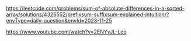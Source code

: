 https://leetcode.com/problems/sum-of-absolute-differences-in-a-sorted-array/solutions/4326552/prefixsum-suffixsum-explained-intuition/?envType=daily-question&envId=2023-11-25


https://www.youtube.com/watch?v=2ENYvJL-Leo
